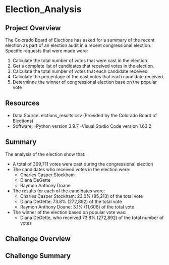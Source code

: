 # Election_Analysis

## Project Overview
The Colorado Board of Elections has asked for a summary of the recent election as part of an election audit in a recent congressional election. Specific requests that were made were:

1. Calculate the total number of votes that were cast in the election.
2. Get a complete list of candidates that received votes in the election.
3. Calculate the total number of votes that each candidate received.
4. Calculate the percentage of the cast votes that each candidate received.
5. Determinne the winner of congressional election base on the popular vote

## Resources
- Data Source: elctions_results.csv (Provided by the Colorado Board of Elections)
- Software: 
  -Python version 3.9.7
  -Visual Studio Code version 1.63.2
  
## Summary
The analysis of the election show that:
- A total of 369,711 votes were cast during the congressional election
- The candidates who received votes in the election were:
    - Charles Casper Stockham
    - Diana DeGette
    - Raymon Anthony Doane
 - The results for each of the candidates were:
    - Charles Casper Stockham: 23.0% (85,213) of the total vote
    - Diana DeGette: 73.8% (272,892) of the total vote
    - Raymon Anthony Doane: 3.1% (11,606) of the total vote
- The winner of the election based on popular vote was:
    - Diana DeGette, who received 73.8% (272,892) of the total number of votes

## Challenge Overview

## Challenge Summary
